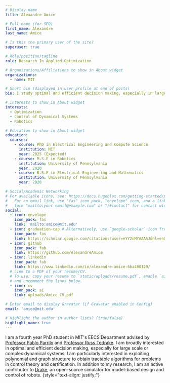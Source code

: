 ```yaml
---
# Display name
title: Alexandre Amice

# Full name (for SEO)
first_name: Alexandre
last_name: Amice

# Is this the primary user of the site?
superuser: true

# Role/position/tagline
role: Research In Applied Optimization

# Organizations/Affiliations to show in About widget
organizations:
  - name: MIT

# Short bio (displayed in user profile at end of posts)
bio: I study optimal and efficient decision making, especially in large-scale and complex dynamical systems.

# Interests to show in About widget
interests:
  - Optimization
  - Control of Dynamical Systems
  - Robotics

# Education to show in About widget
education:
  courses:
    - course: PhD in Electrical Engineering and Compute Science
      institution: MIT
      year: 2025 (Expected)
    - course: M.S.E in Robotics
      institution: University of Pennsylvania
      year: 2020
    - course: B.S.E in Electrical Engineering and Mathematics
      institution: University of Pennsylvania
      year: 2020

# Social/Academic Networking
# For available icons, see: https://docs.hugoblox.com/getting-started/page-builder/#icons
#   For an email link, use "fas" icon pack, "envelope" icon, and a link in the
#   form "mailto:your-email@example.com" or "/#contact" for contact widget.
social:
  - icon: envelope
    icon_pack: fas
    link: 'mailto:amice@mit.edu'
  - icon: graduation-cap # Alternatively, use `google-scholar` icon from `ai` icon pack
    icon_pack: fas
    link: https://scholar.google.com/citations?user=eYY2nMYAAAAJ&hl=en&oi=ao
  - icon: github
    icon_pack: fab
    link: https://github.com/AlexandreAmice
  - icon: linkedin
    icon_pack: fab
    link: https://www.linkedin.com/in/alexandre-amice-6ba400129/
  # Link to a PDF of your resume/CV.
  # To use: copy your resume to `static/uploads/resume.pdf`, enable `ai` icons in `params.yaml`,
  # and uncomment the lines below.
  - icon: cv
    icon_pack: ai
    link: uploads/Amice_CV.pdf

# Enter email to display Gravatar (if Gravatar enabled in Config)
email: 'amice@mit.edu'

# Highlight the author in author lists? (true/false)
highlight_name: true
---
```


I am a fourth year PhD student in MIT's EECS Department advised by [Professor Pablo Parrilo](https://www.mit.edu/~parrilo/) and [Professor Russ Tedrake](https://groups.csail.mit.edu/locomotion/russt.html). I am broadly interested in optimal and efficient decision making, especially for large scale or complex dynamical systems. I am particularly interested in exploiting polynomial and graph structure to obtain tractable algorithms for problems in control theory and certification. In addition to my research, I am an active contributor to [Drake](https://drake.mit.edu/), an open-source simulator for model-based design and control of robots.
{style="text-align: justify;"}
